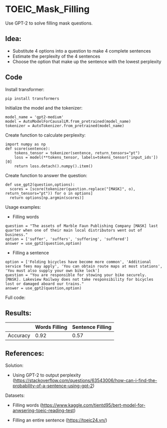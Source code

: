 # TOEIC_Mask_Filling
Use GPT-2 to solve filling mask questions.

## Idea:
- Substitute 4 options into a question to make 4 complete sentences
- Estimate the perplexity of the 4 sentences 
- Choose the option that make up the sentence with the lowest perplexity

## Code

Install transformer:
```
pip install transformers
```

Initialize the model and the tokenizer:

```
model_name = 'gpt2-medium'
model = AutoModelForCausalLM.from_pretrained(model_name)
tokenizer = AutoTokenizer.from_pretrained(model_name)
```

Create function to calculate perplexity:

```
import numpy as np
def score(sentence):
    tokens_tensor = tokenizer(sentence, return_tensors="pt")
    loss = model(**tokens_tensor, labels=tokens_tensor['input_ids'])[0]
    return loss.detach().numpy().item()
```

Create function to answer the question:

```
def use_gpt2(question,options):
  scores = [score(tokenizer(question.replace("[MASK]", o), return_tensors="pt")) for o in options]
  return options[np.argmin(scores)]
```

Usage examples:

- Filling words

```
question = "The assets of Marble Faun Publishing Company [MASK] last quarter when one of their main local distributors went out of business."
option = ['suffer', 'suffers', 'suffering', 'suffered']
answer = use_gpt2(question,option)
```

- Filling a sentence

```
option = ['Folding bicycles have become more common', 'Additional service fees may apply', 'You can obtain route maps at most stations', 'You must also supply your own bike lock']
question = "You are responsible for stowing your bike securely. [MASK]. Lakeview Railway does not take responsibility for bicycles lost or damaged aboard our trains."
answer = use_gpt2(question,option)
```

Full code: 

## Results:
|          | Words Filling | Sentence Filling |
|----------|---------------|------------------|
| Accuracy | 0.92          | 0.57             |




## References:

Solution:

- Using GPT-2 to output perplexity (https://stackoverflow.com/questions/63543006/how-can-i-find-the-probability-of-a-sentence-using-gpt-2)


Datasets:

- Filling words (https://www.kaggle.com/tientd95/bert-model-for-anwsering-toeic-reading-test) 

- Filling an entire sentence (https://toeic24.vn/)

